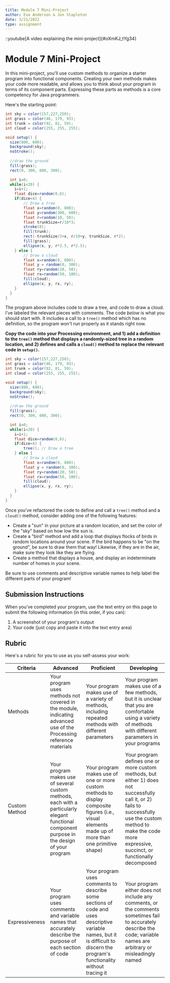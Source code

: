 ```yaml
---
title: Module 7 Mini-Project
author: Eva Anderson & Jon Stapleton
date: 3/21/2022
type: assignment
---
```


::youtube[A video explaining the mini-project]{#oXmKJ_tYg34}

# Module 7 Mini-Project

In this mini-project, you'll use custom methods to organize a starter program into functional components. Creating your own methods makes your code more readable, and allows you to think about your program in terms of its component parts. Expressing these parts as methods is a core competency for Java programmers.

Here's the starting point:

```java
int sky = color(157,227,250);
int grass = color(46, 179, 93);
int trunk = color(92, 81, 59);
int cloud = color(255, 255, 255);

void setup() {
  size(800, 600);
  background(sky);
  noStroke();
  
  //draw the ground
  fill(grass);
  rect(0, 300, 800, 300);

  int i=0;
  while(i<20) {
    i=i+1;
    float dice=random(0,6);
    if(dice<4) {
        // Draw a tree
        float x=random(0, 800);
        float y=random(300, 600);
        float r=random(10, 50);
        float trunkSize=r/10*3;
        stroke(0);
        fill(trunk);
        rect(-trunkSize/2+x, r/10+y, trunkSize, r*2);
        fill(grass);
        ellipse(x, y, r*2.5, r*2.5);
    } else {
        // Draw a cloud
        float x=random(0, 800);
        float y = random(0, 300);
        float ry=random(20, 50);
        float rx=random(50, 100);
        fill(cloud);
        ellipse(x, y, rx, ry);
    }
  }
}
```

The program above includes code to draw a tree, and code to draw a cloud. I've labeled the relevant pieces with comments. The code *below* is what you should start with. It includes a call to a `tree()` method which has no definition, so the program won't run properly as it stands right now.

**Copy the code into your Processing environment, and 1) add a definition to the `tree()` method that displays a randomly-sized tree in a random location, and 2) defines and calls a `cloud()` method to replace the relevant code in `setup()`.**

```java
int sky = color(157,227,250);
int grass = color(46, 179, 93);
int trunk = color(92, 81, 59);
int cloud = color(255, 255, 255);

void setup() {
  size(800, 600);
  background(sky);
  noStroke();
  
  //draw the ground
  fill(grass);
  rect(0, 300, 800, 300);

  int i=0;
  while(i<20) {
    i=i+1;
    float dice=random(0,6);
    if(dice<4) {
        tree(); // Draw a tree
    } else {
        // Draw a cloud
        float x=random(0, 800);
        float y = random(0, 300);
        float ry=random(20, 50);
        float rx=random(50, 100);
        fill(cloud);
        ellipse(x, y, rx, ry);
    }
  }
}

```

Once you've refactored the code to define and call a `tree()` method and a `cloud()` method, consider adding one of the following features:

* Create a "sun" in your picture at a random location, and set the color of the "sky" based on how low the sun is.
* Create a "bird" method and add a loop that displays flocks of birds in random locations around your scene. If the bird happens to be "on the ground", be sure to draw them that way! Likewise, if they are in the air, make sure they look like they are flying.
* Create a method that displays a house, and display an indeterminate number of homes in your scene.

Be sure to use comments and descriptive variable names to help label the different parts of your program!

## Submission Instructions

When you've completed your program, use the text entry on this page to submit the following information (in this order, if you can):

1. A screenshot of your program's output
2. Your code (just copy and paste it into the text entry area)

## Rubric

Here's a rubric for you to use as you self-assess your work:

| Criteria  | Advanced | Proficient | Developing |
| --------- | -------- | ---------- | ---------- |
| Methods   | Your program uses methods not covered in the module, indicating advanced use of the Processing reference materials | Your program makes use of a variety of methods, including repeated methods with different parameters | Your program makes use of a few methods, but it is unclear that you are comfortable using a variety of methods with different parameters in your programs |
| Custom Method | Your program makes use of several custom methods, each with a particularly elegant functional component purpose in the design of your program | Your program makes use of one or more custom methods to display composite figures (i.e., visual elements made up of more than one primitive shape) | Your program defines one or more custom methods, but either 1) does not successfully call it, or 2) fails to successfully use the custom method to make the code more expressive, succinct, or functionally decomposed |
| Expressiveness  | Your program uses comments and variable names that accurately describe the purpose of each section of code | Your program uses comments to describe some sections of code and uses descriptive variable names, but it is difficult to discern the program's functionality without tracing it | Your program either does not include any comments, or the comments sometimes fail to accurately describe the code; variable names are arbitrary or misleadingly named |